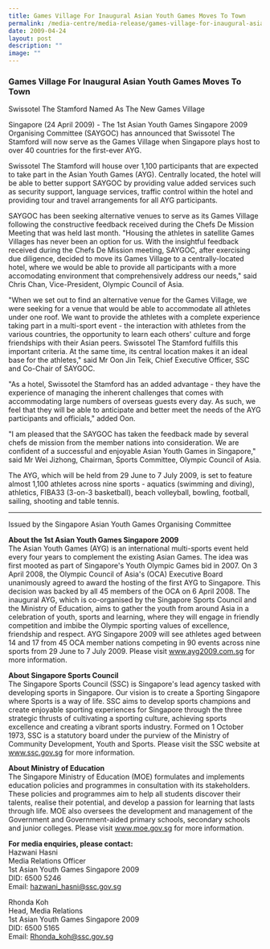 ```yaml
---
title: Games Village For Inaugural Asian Youth Games Moves To Town
permalink: /media-centre/media-release/games-village-for-inaugural-asian-youth-games-moves-to-town/
date: 2009-04-24
layout: post
description: ""
image: ""
---
```

### **Games Village For Inaugural Asian Youth Games Moves To Town**

Swissotel The Stamford Named As The New Games Village

Singapore (24 April 2009) - The 1st Asian Youth Games Singapore 2009 Organising Committee (SAYGOC) has announced that Swissotel The Stamford will now serve as the Games Village when Singapore plays host to over 40 countries for the first-ever AYG.

Swissotel The Stamford will house over 1,100 participants that are expected to take part in the Asian Youth Games (AYG). Centrally located, the hotel will be able to better support SAYGOC by providing value added services such as security support, language services, traffic control within the hotel and providing tour and travel arrangements for all AYG participants.

SAYGOC has been seeking alternative venues to serve as its Games Village following the constructive feedback received during the Chefs De Mission Meeting that was held last month. "Housing the athletes in satellite Games Villages has never been an option for us. With the insightful feedback received during the Chefs De Mission meeting, SAYGOC, after exercising due diligence, decided to move its Games Village to a centrally-located hotel, where we would be able to provide all participants with a more accomodating environment that comprehensively address our needs," said Chris Chan, Vice-President, Olympic Council of Asia.

"When we set out to find an alternative venue for the Games Village, we were seeking for a venue that would be able to accommodate all athletes under one roof. We want to provide the athletes with a complete experience taking part in a multi-sport event - the interaction with athletes from the various countries, the opportunity to learn each others' culture and forge friendships with their Asian peers. Swissotel The Stamford fulfills this important criteria. At the same time, its central location makes it an ideal base for the athletes," said Mr Oon Jin Teik, Chief Executive Officer, SSC and Co-Chair of SAYGOC.

"As a hotel, Swissotel the Stamford has an added advantage - they have the experience of managing the inherent challenges that comes with accommodating large numbers of overseas guests every day. As such, we feel that they will be able to anticipate and better meet the needs of the AYG participants and officials," added Oon.

"I am pleased that the SAYGOC has taken the feedback made by several chefs de mission from the member nations into consideration. We are confident of a successful and enjoyable Asian Youth Games in Singapore," said Mr Wei Jizhong, Chairman, Sports Committee, Olympic Council of Asia.

The AYG, which will be held from 29 June to 7 July 2009, is set to feature almost 1,100 athletes across nine sports - aquatics (swimming and diving), athletics, FIBA33 (3-on-3 basketball), beach volleyball, bowling, football, sailing, shooting and table tennis.

________________________________________________________
Issued by the Singapore Asian Youth Games Organising Committee

**About the 1st Asian Youth Games Singapore 2009**
<br>
The Asian Youth Games (AYG) is an international multi-sports event held every four years to complement the existing Asian Games. The idea was first mooted as part of Singapore's Youth Olympic Games bid in 2007. On 3 April 2008, the Olympic Council of Asia's (OCA) Executive Board unanimously agreed to award the hosting of the first AYG to Singapore. This decision was backed by all 45 members of the OCA on 6 April 2008. The inaugural AYG, which is co-organised by the Singapore Sports Council and the Ministry of Education, aims to gather the youth from around Asia in a celebration of youth, sports and learning, where they will engage in friendly competition and imbibe the Olympic sporting values of excellence, friendship and respect. AYG Singapore 2009 will see athletes aged between 14 and 17 from 45 OCA member nations competing in 90 events across nine sports from 29 June to 7 July 2009. Please visit www.ayg2009.com.sg for more information.

**About Singapore Sports Council**
<br>
The Singapore Sports Council (SSC) is Singapore's lead agency tasked with developing sports in Singapore. Our vision is to create a Sporting Singapore where Sports is a way of life. SSC aims to develop sports champions and create enjoyable sporting experiences for Singapore through the three strategic thrusts of cultivating a sporting culture, achieving sports excellence and creating a vibrant sports industry. Formed on 1 October 1973, SSC is a statutory board under the purview of the Ministry of Community Development, Youth and Sports. Please visit the SSC website at www.ssc.gov.sg for more information.

**About Ministry of Education**
<br>
The Singapore Ministry of Education (MOE) formulates and implements education policies and programmes in consultation with its stakeholders. These policies and programmes aim to help all students discover their talents, realise their potential, and develop a passion for learning that lasts through life. MOE also oversees the development and management of the Government and Government-aided primary schools, secondary schools and junior colleges. Please visit www.moe.gov.sg for more information.

**For media enquiries, please contact:**
<br>
Hazwani Hasni
<br>
Media Relations Officer
<br>
1st Asian Youth Games Singapore 2009
<br>
DID: 6500 5246
<br>
Email: [hazwani_hasni@ssc.gov.sg](mailto:hazwani_hasni@ssc.gov.sg)

Rhonda Koh
<br>
Head, Media Relations
<br>
1st Asian Youth Games Singapore 2009
<br>
DID: 6500 5165
<br>
Email: [Rhonda_koh@ssc.gov.sg](mailto:Rhonda_koh@ssc.gov.sg)